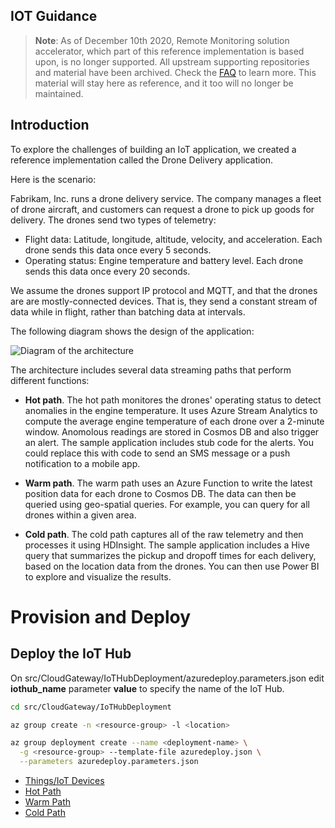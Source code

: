 ## IOT Guidance

> __Note__: As of December 10th 2020, Remote Monitoring solution accelerator, which part of this reference implementation is based upon, is no longer supported. All upstream supporting repositories and material have been archived. Check the [FAQ](https://docs.microsoft.com/azure/iot-accelerators/iot-accelerators-faq) to learn more. This material will stay here as reference, and it too will no longer be maintained.

## Introduction 

To explore the challenges of building an IoT application, we created a reference implementation called the Drone Delivery application. 

Here is the scenario:

Fabrikam, Inc. runs a drone delivery service. The company manages a fleet of drone aircraft, and customers can request a drone to pick up goods for delivery. The drones send two types of telemetry:

- Flight data: Latitude, longitude, altitude, velocity, and acceleration. Each drone sends this data once every 5 seconds.
- Operating status: Engine temperature and battery level. Each drone sends this data once every 20 seconds.

We assume the drones support IP protocol and MQTT, and that the drones are are mostly-connected devices. That is, they send a constant stream of data while in flight, rather than batching data at intervals.

The following diagram shows the design of the application:

![Diagram of the architecture](./architecture.png)

The architecture includes several data streaming paths that perform different functions:

- **Hot path**. The hot path monitores the drones' operating status to detect anomalies in the engine temperature. It uses Azure Stream Analytics to compute the average engine temperature of each drone over a 2-minute window. Anomolous readings are stored in Cosmos DB and also trigger an alert. The sample application includes stub code for the alerts. You could replace this with code to send an SMS message or a push notification to a mobile app.

- **Warm path**. The warm path uses an Azure Function to write the latest position data for each drone to Cosmos DB. The data can then be queried using geo-spatial queries. For example, you can query for all drones within a given area.

- **Cold path**. The cold path captures all of the raw telemetry and then processes it using HDInsight. The sample application includes a Hive query that summarizes the pickup and dropoff times for each delivery, based on the location data from the drones. You can then use Power BI to explore and visualize the results.

# Provision and Deploy

## Deploy the IoT Hub

On src/CloudGateway/IoTHubDeployment/azuredeploy.parameters.json edit **iothub_name** parameter **value** to specify the name of the IoT Hub.

```bash
cd src/CloudGateway/IoTHubDeployment

az group create -n <resource-group> -l <location>

az group deployment create --name <deployment-name> \
  -g <resource-group> --template-file azuredeploy.json \
  --parameters azuredeploy.parameters.json
```

- [Things/IoT Devices](src/Things/IoTDevices/readme.md)
- [Hot Path](src/HotPath/readme.md)
- [Warm Path](src/WarmPath/readme.md)
- [Cold Path](src/ColdPath/readme.md)
